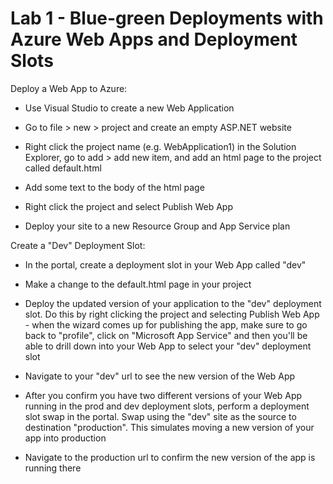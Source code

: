 # Lab 1 - Blue-green Deployments with Azure Web Apps and Deployment Slots



Deploy a Web App to Azure:



* Use Visual Studio to create a new Web Application

* Go to file > new > project and create an empty ASP.NET website

* Right click the project name (e.g. WebApplication1) in the Solution Explorer, go to add > add new item, and add an html page to the project called default.html

* Add some text to the body of the html page

* Right click the project and select Publish Web App

* Deploy your site to a new Resource Group and App Service plan



Create a "Dev" Deployment Slot:


* In the portal, create a deployment slot in your Web App called "dev"

* Make a change to the default.html page in your project

* Deploy the updated version of your application to the "dev" deployment slot. Do this by right clicking the project and selecting Publish Web App - when the wizard comes up for publishing the app, make sure to go back to "profile", click on "Microsoft App Service" and then you'll be able to drill down into your Web App to select your "dev" deployment slot

* Navigate to your "dev" url to see the new version of the Web App
* After you confirm you have two different versions of your Web App running in the prod and dev deployment slots, perform a deployment slot swap in the portal.  Swap using the "dev" site as the source to destination "production". This simulates moving a new version of your app into production

* Navigate to the production url to confirm the new version of the app is running there
